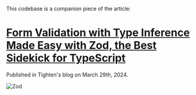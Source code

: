 This codebase is a companion piece of the article:

# [Form Validation with Type Inference Made Easy with Zod, the Best Sidekick for TypeScript](https://tighten.com/insights/form-validation-with-type-inference-made-easy-with-zod-the-best-sidekick-for-typescript/)

Published in Tighten's blog on March 29th, 2024.

![Zod]([https://tighten.com/assets/images/insights/husky-feature.jpg](https://tighten.com/assets/images/insights/form-validation-with-type-inference-made-easy-with-zod-the-best-sidekick-for-typescript-feature.jpg))
